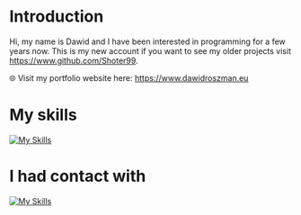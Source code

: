 # Introduction

Hi, my name is Dawid and I have been interested in programming for a few years now.
This is my new account if you want to see my older projects visit https://www.github.com/Shoter99. 

🌐 Visit my portfolio website here: https://www.dawidroszman.eu

# My skills

[![My Skills](https://skillicons.dev/icons?i=html,css,tailwind,py,mysql,git,linux,bash,vim,js,ts,react,nextjs)](https://skillicons.dev)

# I had contact with

[![My Skills](https://skillicons.dev/icons?i=django,flask,arduino,cs,dart,flutter,php,unity,godot)](https://skillicons.dev)
